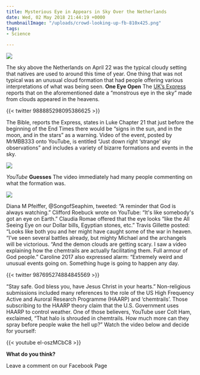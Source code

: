 ```yaml
---
title: Mysterious Eye in Appears in Sky Over the Netherlands
date: Wed, 02 May 2018 21:44:19 +0000
thumbnailImage: "/uploads/crowd-looking-up-fb-810x425.png"
tags:
- Science

---
```

![](http://newsattorneys.staging.wpengine.com/wp-content/uploads/2018/05/eye-in-sky.jpg) 

The sky above the Netherlands on April 22 was the typical cloudy setting that natives are used to around this time of year. One thing that was not typical was an unusual cloud formation that had people offering various interpretations of what was being seen. **One Eye Open** The [UK’s Express](https://www.express.co.uk/news/weird/951311/End-of-the-world-2018-sign-eye-in-the-sky-bible) reports that on the aforementioned date a “monstrous eye in the sky” made from clouds appeared in the heavens. 

{{< twitter 988885298095386625 >}}

The Bible, reports the Express, states in Luke Chapter 21 that just before the beginning of the End Times there would be “signs in the sun, and in the moon, and in the stars” as a warning. Video of the event, posted by MrMBB333 onto YouTube, is entitled “Just down right ‘strange’ sky observations” and includes a variety of bizarre formations and events in the sky.

  
![](http://newsattorneys.staging.wpengine.com/wp-content/uploads/2018/05/lighting-storm.jpg) 

_YouTube_ **Guesses** The video immediately had many people commenting on what the formation was.

[![](http://newsattorneys.staging.wpengine.com/wp-content/uploads/2018/05/cloudeye.jpg)](http://newsattorneys.staging.wpengine.com/wp-content/uploads/2018/05/cloudeye.jpg) 

Diana M Pfeiffer, @SongofSeaphim, tweeted: “A reminder that God is always watching.” Clifford Roebuck wrote on YouTube: “It's like somebody's got an eye on Earth.” Claudia Romae offered that the eye looks “like the All Seeing Eye on our Dollar bills, Egyptian stones, etc.” Travis Gillette posted: “Looks like both you and her might have caught some of the war in heaven. “I’ve seen several battles already, but mighty Michael and the archangels will be victorious. “And the demon clouds are getting scary. I saw a video explaining how the chemtrails are actually facilitating them. Full armour of God people.” Caroline 2017 also expressed alarm: “Extremely weird and unusual events going on. Something huge is going to happen any day. 

{{< twitter 987695274884845569 >}}

“Stay safe. God bless you, have Jesus Christ in your hearts.” Non-religious submissions included many references to the role of the US High Frequency Active and Auroral Research Programme (HAARP) and ‘chemtrails’. Those subscribing to the HAARP theory claim that the U.S. Government uses HAARP to control weather. One of those believers, YouTube user Colt Ham, exclaimed, “That halo is shrouded in chemtrails. How much more can they spray before people wake the hell up?” Watch the video below and decide for yourself: 

{{< youtube eI-oszMCbC8 >}}

**What do you think?**

Leave a comment on our Facebook Page
